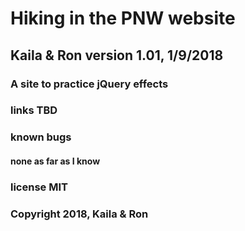 # Hiking in the PNW website

## Kaila & Ron version 1.01, 1/9/2018

### A site to practice jQuery effects

### links TBD

### known bugs
#### none as far as I know

### license MIT

### Copyright 2018, Kaila & Ron
